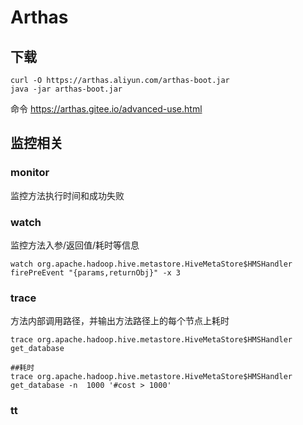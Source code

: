 # Arthas

## 下载

```shell
curl -O https://arthas.aliyun.com/arthas-boot.jar
java -jar arthas-boot.jar
```

命令 https://arthas.gitee.io/advanced-use.html

## 监控相关

### monitor

监控方法执行时间和成功失败

### watch

监控方法入参/返回值/耗时等信息

```shell
watch org.apache.hadoop.hive.metastore.HiveMetaStore$HMSHandler firePreEvent "{params,returnObj}" -x 3
```



### trace

方法内部调用路径，并输出方法路径上的每个节点上耗时

```shell
trace org.apache.hadoop.hive.metastore.HiveMetaStore$HMSHandler get_database

##耗时
trace org.apache.hadoop.hive.metastore.HiveMetaStore$HMSHandler get_database -n  1000 '#cost > 1000'
```



### tt


